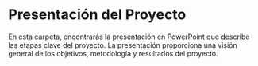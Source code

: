 # Presentación del Proyecto

En esta carpeta, encontrarás la presentación en PowerPoint que describe las etapas clave del proyecto. La presentación proporciona una visión general de los objetivos, metodología y resultados del proyecto.




